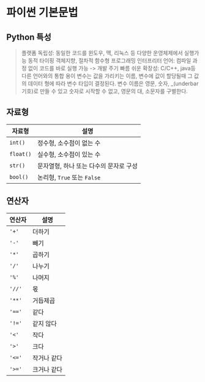# 파이썬 기본문법
## Python 특성
> 플랫폼 독립성: 동일한 코드를 윈도우, 맥, 리눅스 등 다양한 운영체제에서 실행가능
> 동적 타이핑
> 객체지향, 절차적 함수형 프로그래밍
> 인터프리터 언어: 컴파일 과정 없이 코드를 바로 실행 가능 -> 개발 주기 빠름
> 쉬운 확장성: C/C++, java등 다른 언어와의 통합 용이
> 변수는 값을 가리키는 이름, 변수에 값이 할당될때 그 값의 데이터 형에 따라 변수 타입이 결정된다.
> 변수 이름은 영문, 숫자, _(underbar기호)로 만들 수 있고 숫자로 시작할 수 없고, 영문의 대, 소문자를 구별한다.

## 자료형
| 자료형    | 설명                        |
|----------|----------------------------|
| `int()`  | 정수형, 소수점이 없는 수    |
| `float()`| 실수형, 소수점이 있는 수    |
| `str()`  | 문자열형, 하나 또는 다수의 문자로 구성 |
| `bool()` | 논리형, `True` 또는 `False` |

## 연산자
| 연산자  | 설명         |
|--------|------------|
| `'+'`  | 더하기      |
| `'-'`  | 빼기        |
| `'*'`  | 곱하기      |
| `'/'`  | 나누기      |
| `'%'`  | 나머지      |
| `'//'` | 몫         |
| `'**'` | 거듭제곱    |
| `'=='` | 같다       |
| `'!='` | 같지 않다  |
| `'<'`  | 작다       |
| `'>'`  | 크다       |
| `'<='` | 작거나 같다 |
| `'>='` | 크거나 같다 |